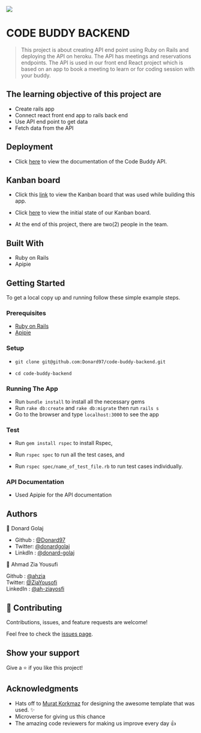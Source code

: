 ![](https://img.shields.io/badge/Microverse-blueviolet)

# CODE BUDDY BACKEND

> This project is about creating API end point using Ruby on Rails and deploying the API on heroku. The API has meetings and reservations endpoints. The API is used in our front end React project which is based on an app to book a meeting to learn or for coding session with your buddy. 


## The learning objective of this project are

- Create rails app
- Connect react front end app to rails back end
- Use API end point to get data
- Fetch data from the API

## Deployment

- Click [here]() to view the documentation of the Code Buddy API.


## Kanban board

- Click this [link](https://github.com/Donard97/code-buddy-backend/projects/1) to view the Kanban board that was used while building this app.

- Click [here]() to view the initial state of our Kanban board.

- At the end of this project, there are two(2) people in the team.


## Built With

- Ruby on Rails
- Apipie

## Getting Started

To get a local copy up and running follow these simple example steps.

### Prerequisites

- [Ruby on Rails](https://guides.rubyonrails.org/getting_started.html)
- [Apipie](https://github.com/Apipie/apipie-rails)

### Setup
- ```git clone git@github.com:Donard97/code-buddy-backend.git```

- ```cd code-buddy-backend```

### Running The App

- Run ```bundle install``` to install all the necessary gems
- Run ```rake db:create``` and ```rake db:migrate``` then run ```rails s```
- Go to the browser and type `localhost:3000` to see the app

### Test

- Run ```gem install rspec``` to install Rspec,

- Run ```rspec spec``` to run all the test cases, and

- Run ```rspec spec/name_of_test_file.rb``` to run test cases individually.

### API Documentation

- Used Apipie for the API documentation


## Authors

👤 Donard Golaj

- Github : [@Donard97](https://github.com/Donard97)
- Twitter: [@donardgolaj](https://twitter.com/donardgolaj)
- LinkdIn : [@donard-golaj](https://www.linkedin.com/in/donard-golaj/)

👤 Ahmad Zia Yousufi 

Github : [@ahzia](https://github.com/ahzia) <br>
Twitter: [@ZiaYousofi](https://twitter.com/ZiaYousofi)<br>
LinkedIn : [@ah-ziayosfi](https://www.linkedin.com/in/ah-ziayosfi/)


## 🤝 Contributing

Contributions, issues, and feature requests are welcome!

Feel free to check the [issues page](https://github.com/Donard97/code-buddy-backend/issues).

## Show your support

Give a ⭐️ if you like this project!

## Acknowledgments
- Hats off to [Murat Korkmaz](https://www.behance.net/muratk) for designing the awesome template that was used. ✨
- Microverse for giving us this chance
- The amazing code reviewers for making us improve every day 👍
